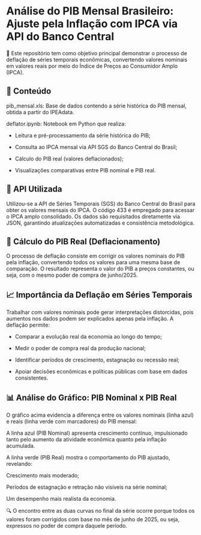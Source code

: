 # Análise do PIB Mensal Brasileiro: Ajuste pela Inflação com IPCA via API do Banco Central

🔄 Este repositório tem como objetivo principal demonstrar o processo de deflação de séries temporais econômicas, convertendo valores nominais em valores reais por meio do Índice de Preços ao Consumidor Amplo (IPCA).

## 📂 Conteúdo
pib_mensal.xls: Base de dados contendo a série histórica do PIB mensal, obtida a partir do IPEAdata.

deflator.ipynb: Notebook em Python que realiza:

- Leitura e pré-processamento da série histórica do PIB;

- Consulta ao IPCA mensal via API SGS do Banco Central do Brasil;

- Cálculo do PIB real (valores deflacionados);

- Visualizações comparativas entre PIB nominal e PIB real.

## 🔗 API Utilizada
Utilizou-se a API de Séries Temporais (SGS) do Banco Central do Brasil para obter os valores mensais do IPCA. O código 433 é empregado para acessar o IPCA amplo consolidado. Os dados são requisitados diretamente via JSON, garantindo atualizações automatizadas e consistência metodológica.

## 📐 Cálculo do PIB Real (Deflacionamento)

O processo de deflação consiste em corrigir os valores nominais do PIB pela inflação, convertendo todos os valores para uma mesma base de comparação.
O resultado representa o valor do PIB a preços constantes, ou seja, com o mesmo poder de compra de junho/2025.

## 📈 Importância da Deflação em Séries Temporais
Trabalhar com valores nominais pode gerar interpretações distorcidas, pois aumentos nos dados podem ser explicados apenas pela inflação. A deflação permite:

- Comparar a evolução real da economia ao longo do tempo;

- Medir o poder de compra real da produção nacional;

- Identificar períodos de crescimento, estagnação ou recessão real;

- Apoiar decisões econômicas e políticas públicas com base em dados consistentes.

## 📊 Análise do Gráfico: PIB Nominal x PIB Real

O gráfico acima evidencia a diferença entre os valores nominais (linha azul) e reais (linha verde com marcadores) do PIB mensal:

A linha azul (PIB Nominal) apresenta crescimento contínuo, impulsionado tanto pelo aumento da atividade econômica quanto pela inflação acumulada.

A linha verde (PIB Real) mostra o comportamento do PIB ajustado, revelando:

Crescimento mais moderado;

Períodos de estagnação e retração não visíveis na série nominal;

Um desempenho mais realista da economia.

🔍 O encontro entre as duas curvas no final da série ocorre porque todos os valores foram corrigidos com base no mês de junho de 2025, ou seja, expressos no poder de compra daquele período.

